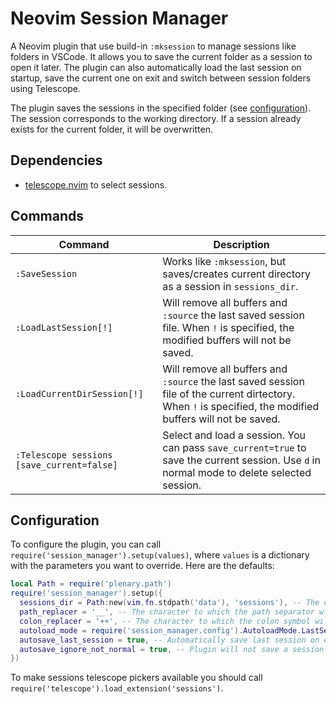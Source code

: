 # Neovim Session Manager

A Neovim plugin that use build-in `:mksession` to manage sessions like folders in VSCode. It allows you to save the current folder as a session to open it later. The plugin can also automatically load the last session on startup, save the current one on exit and switch between session folders using Telescope.

The plugin saves the sessions in the specified folder (see [configuration](#configuration)). The session corresponds to the working directory. If a session already exists for the current folder, it will be overwritten.

## Dependencies

- [telescope.nvim](https://github.com/nvim-telescope/telescope.nvim) to select sessions.

## Commands

| Command                                    | Description                                                                                                                                                 |
| ------------------------------------------ | ----------------------------------------------------------------------------------------------------------------------------------------------------------- |
| `:SaveSession`                             | Works like `:mksession`, but saves/creates current directory as a session in `sessions_dir`.                                                                |
| `:LoadLastSession[!]`                      | Will remove all buffers and `:source` the last saved session file. When `!` is specified, the modified buffers will not be saved.                           |
| `:LoadCurrentDirSession[!]`                | Will remove all buffers and `:source` the last saved session file of the current dirtectory. When `!` is specified, the modified buffers will not be saved. |
| `:Telescope sessions [save_current=false]` | Select and load a session. You can pass `save_current=true` to save the current session. Use `d` in normal mode to delete selected session.                 |

## Configuration

To configure the plugin, you can call `require('session_manager').setup(values)`, where `values` is a dictionary with the parameters you want to override. Here are the defaults:

```lua
local Path = require('plenary.path')
require('session_manager').setup({
  sessions_dir = Path:new(vim.fn.stdpath('data'), 'sessions'), -- The directory where the session files will be saved.
  path_replacer = '__', -- The character to which the path separator will be replaced for session files.
  colon_replacer = '++', -- The character to which the colon symbol will be replaced for session files.
  autoload_mode = require('session_manager.config').AutoloadMode.LastSession, -- Define what to do when Neovim is started without arguments. Possible values: Disabled, CurrentDir, LastSession
  autosave_last_session = true, -- Automatically save last session on exit.
  autosave_ignore_not_normal = true, -- Plugin will not save a session when no writable and listed buffers are opened.
})
```

To make sessions telescope pickers available you should call `require('telescope').load_extension('sessions')`.
